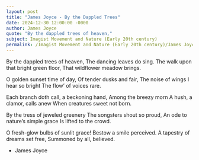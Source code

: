 ```yaml
---
layout: post
title: "James Joyce - By the Dappled Trees"
date: 2024-12-30 12:00:00 -0000
author: James Joyce
quote: "By the dappled trees of heaven,"
subject: Imagist Movement and Nature (Early 20th century)
permalink: /Imagist Movement and Nature (Early 20th century)/James Joyce/James Joyce - By the Dappled Trees
---
```


By the dappled trees of heaven,
The dancing leaves do sing.
The walk upon that bright green floor,
That wildflower meadow brings.

O golden sunset time of day,
Of tender dusks and fair,
The noise of wings I hear so bright
The flow’ of voices rare.

Each branch doth call, a beckoning hand,
Among the breezy morn
A hush, a clamor, calls anew
When creatures sweet not born.

By the tress of jeweled greenery
The songsters shout so proud,
An ode to nature’s simple grace
Is lifted to the crowd.

O fresh-glow bulbs of sunlit grace!
Bestow a smile perceived.
A tapestry of dreams set free,
Summoned by all, believed.


- James Joyce
